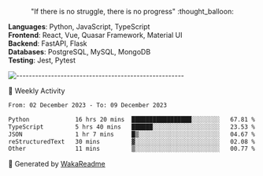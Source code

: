 <p align="center"> 
  "If there is no struggle, there is no progress" :thought_balloon:
</p>

<p align="left">
  <strong>Languages</strong>: Python, JavaScript, TypeScript<br>
  <strong>Frontend</strong>: React, Vue, Quasar Framework, Material UI<br>
  <strong>Backend</strong>: FastAPI, Flask<br>
  <strong>Databases</strong>: PostgreSQL, MySQL, MongoDB<br>
  <strong>Testing</strong>: Jest, Pytest<br>
</p>

![-----------------------------------------------------](https://raw.githubusercontent.com/andreasbm/readme/master/assets/lines/vintage.png)

🎯 Weekly Activity

<!--START_SECTION:waka-->

```txt
From: 02 December 2023 - To: 09 December 2023

Python             16 hrs 20 mins  █████████████████░░░░░░░░   67.81 %
TypeScript         5 hrs 40 mins   ██████░░░░░░░░░░░░░░░░░░░   23.53 %
JSON               1 hr 7 mins     █▒░░░░░░░░░░░░░░░░░░░░░░░   04.67 %
reStructuredText   30 mins         ▓░░░░░░░░░░░░░░░░░░░░░░░░   02.08 %
Other              11 mins         ▒░░░░░░░░░░░░░░░░░░░░░░░░   00.77 %
```

<!--END_SECTION:waka-->


🚀 Generated by [WakaReadme](https://github.com/athul/waka-readme)
